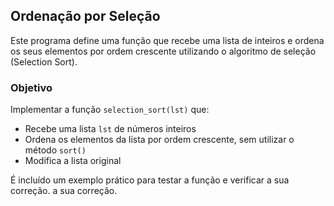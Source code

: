 ## Ordenação por Seleção

Este programa define uma função que recebe uma lista de inteiros e ordena os seus elementos por ordem crescente utilizando o algoritmo de seleção (Selection Sort).

### Objetivo

Implementar a função `selection_sort(lst)` que:

- Recebe uma lista `lst` de números inteiros
- Ordena os elementos da lista por ordem crescente, sem utilizar o método `sort()`
- Modifica a lista original

É incluído um exemplo prático para testar a função e verificar a sua correção. a sua correção.